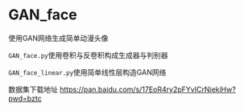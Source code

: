 # GAN_face
使用GAN网络生成简单动漫头像

`GAN_face.py`使用卷积与反卷积构成生成器与判别器

`GAN_face_linear.py`使用简单线性层构造GAN网络

数据集下载地址 https://pan.baidu.com/s/17EoR4ry2pFYvICrNiekiHw?pwd=bztc
